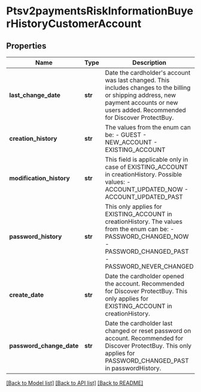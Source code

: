 # Ptsv2paymentsRiskInformationBuyerHistoryCustomerAccount

## Properties
Name | Type | Description | Notes
------------ | ------------- | ------------- | -------------
**last_change_date** | **str** | Date the cardholder&#39;s account was last changed. This includes changes to the billing or shipping address, new payment accounts or new users added. Recommended for Discover ProtectBuy.  | [optional] 
**creation_history** | **str** | The values from the enum can be: - GUEST - NEW_ACCOUNT - EXISTING_ACCOUNT  | [optional] 
**modification_history** | **str** | This field is applicable only in case of EXISTING_ACCOUNT in creationHistory. Possible values: - ACCOUNT_UPDATED_NOW - ACCOUNT_UPDATED_PAST  | [optional] 
**password_history** | **str** | This only applies for EXISTING_ACCOUNT in creationHistory. The values from the enum can be: - PASSWORD_CHANGED_NOW - PASSWORD_CHANGED_PAST - PASSWORD_NEVER_CHANGED  | [optional] 
**create_date** | **str** | Date the cardholder opened the account. Recommended for Discover ProtectBuy. This only applies for EXISTING_ACCOUNT in creationHistory.  | [optional] 
**password_change_date** | **str** | Date the cardholder last changed or reset password on account. Recommended for Discover ProtectBuy. This only applies for PASSWORD_CHANGED_PAST in passwordHistory.  | [optional] 

[[Back to Model list]](../README.md#documentation-for-models) [[Back to API list]](../README.md#documentation-for-api-endpoints) [[Back to README]](../README.md)



